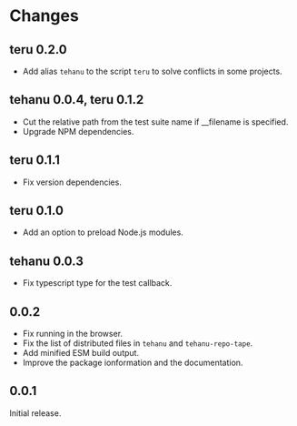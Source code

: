 # Changes

## teru 0.2.0

* Add alias `tehanu` to the script `teru` to solve conflicts in some projects.

## tehanu 0.0.4, teru 0.1.2

* Cut the relative path from the test suite name if __filename is specified.
* Upgrade NPM dependencies.

## teru 0.1.1

* Fix version dependencies.

## teru 0.1.0

* Add an option to preload Node.js modules.

## tehanu 0.0.3

* Fix typescript type for the test callback.

## 0.0.2

* Fix running in the browser.
* Fix the list of distributed files in `tehanu` and `tehanu-repo-tape`.
* Add minified ESM build output.
* Improve the package ionformation and the documentation.

## 0.0.1

Initial release.
